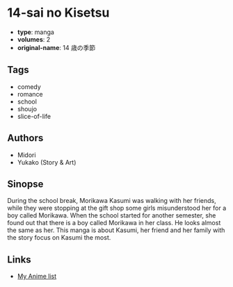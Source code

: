 # 14-sai no Kisetsu

-   **type**: manga
-   **volumes**: 2
-   **original-name**: 14 歳の季節

## Tags

-   comedy
-   romance
-   school
-   shoujo
-   slice-of-life

## Authors

-   Midori
-   Yukako (Story & Art)

## Sinopse

During the school break, Morikawa Kasumi was walking with her friends, while they were stopping at the gift shop some girls misunderstood her for a boy called Morikawa. When the school started for another semester, she found out that there is a boy called Morikawa in her class. He looks almost the same as her. This manga is about Kasumi, her friend and her family with the story focus on Kasumi the most.

## Links

-   [My Anime list](https://myanimelist.net/manga/18427/14-sai_no_Kisetsu)
